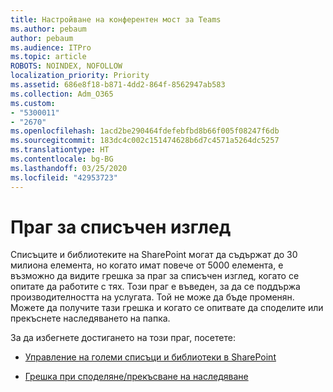 ```yaml
---
title: Настройване на конферентен мост за Teams
ms.author: pebaum
author: pebaum
ms.audience: ITPro
ms.topic: article
ROBOTS: NOINDEX, NOFOLLOW
localization_priority: Priority
ms.assetid: 686e8f18-b871-4dd2-864f-8562947ab583
ms.collection: Adm_O365
ms.custom:
- "5300011"
- "2670"
ms.openlocfilehash: 1acd2be290464fdefebfbd8b66f005f08247f6db
ms.sourcegitcommit: 183dc4c002c151474628b6d7c4571a5264dc5257
ms.translationtype: HT
ms.contentlocale: bg-BG
ms.lasthandoff: 03/25/2020
ms.locfileid: "42953723"
---
```

# <a name="list-view-threshold"></a>Праг за списъчен изглед

Списъците и библиотеките на SharePoint могат да съдържат до 30 милиона елемента, но когато имат повече от 5000 елемента, е възможно да видите грешка за праг за списъчен изглед, когато се опитате да работите с тях. Този праг е въведен, за да се поддържа производителността на услугата. Той не може да бъде променян. Можете да получите тази грешка и когато се опитвате да споделите или прекъснете наследяването на папка.

За да избегнете достигането на този праг, посетете:

- [Управление на големи списъци и библиотеки в SharePoint](https://support.office.com/article/manage-large-lists-and-libraries-in-sharepoint-b8588dae-9387-48c2-9248-c24122f07c59)

- [Грешка при споделяне/прекъсване на наследяване](https://docs.microsoft.com/SharePoint/troubleshoot/lists-and-libraries/error-share-break-inheritance)
